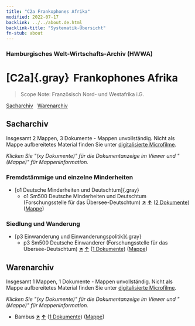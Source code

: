 ```yaml
---
title: "C2a Frankophones Afrika"
modified: 2022-07-17
backlink: ../../about.de.html
backlink-title: "Systematik-Übersicht"
fn-stub: about
---
```


### Hamburgisches Welt-Wirtschafts-Archiv (HWWA)

# [C2a]{.gray}&#8201; Frankophones Afrika&#160; 


> Scope Note: Französisch Nord- und Westafrika i.G.



[Sacharchiv](#sacharchiv) &#160; [Warenarchiv](#warenarchiv)





## Sacharchiv






Insgesamt 2 Mappen, 3 Dokumente - Mappen unvollständig.
Nicht als Mappe aufbereitetes Material finden Sie unter [digitalisierte Microfilme](/film/h1_sh.de.html).

_Klicken Sie "(xy Dokumente)" für die Dokumentanzeige im Viewer und "(Mappe)" für Mappeninformation._




### Fremdstämmige und einzelne Minderheiten

- [o1 Deutsche Minderheiten und Deutschtum]{.gray}
  - o1 Sm500 Deutsche Minderheiten und Deutschtum (Forschungsstelle für das Übersee-Deutschtum) [**&nearr;**](../../../subject/i/145911/about.de.html "Deutsche Minderheiten und Deutschtum (Forschungsstelle für das Übersee-Deutschtum) (in der ganzen Welt)") [**&uarr;**](../../../subject/about.de.html#o1_Sm500 "Sachsystematik") (<a href="https://pm20.zbw.eu/iiifview/folder/sh/141312,145911" title="über: Frankophones Afrika : Deutsche Minderheiten und Deutschtum (Forschungsstelle für das Übersee-Deutschtum)" target="_blank">2 Dokumente</a>) ([Mappe](../../../../folder/sh/1413xx/141312/1459xx/145911/about.de.html))

### Siedlung und Wanderung

- [p3 Einwanderung und Einwanderungspolitik]{.gray}
  - p3 Sm500 Deutsche Einwanderer (Forschungsstelle für das Übersee-Deutschtum) [**&nearr;**](../../../subject/i/145921/about.de.html "Deutsche Einwanderer (Forschungsstelle für das Übersee-Deutschtum) (in der ganzen Welt)") [**&uarr;**](../../../subject/about.de.html#p3_Sm500 "Sachsystematik") (<a href="https://pm20.zbw.eu/iiifview/folder/sh/141312,145921" title="über: Frankophones Afrika : Deutsche Einwanderer (Forschungsstelle für das Übersee-Deutschtum)" target="_blank">1 Dokumente</a>) ([Mappe](../../../../folder/sh/1413xx/141312/1459xx/145921/about.de.html))







## Warenarchiv








Insgesamt 1 Mappen, 1 Dokumente - Mappen unvollständig.
Nicht als Mappe aufbereitetes Material finden Sie unter [digitalisierte Microfilme](/film/h1_wa.de.html).

_Klicken Sie "(xy Dokumente)" für die Dokumentanzeige im Viewer und "(Mappe)" für Mappeninformation._



- Bambus [**&nearr;**](../../../ware/i/142035/about.de.html "Bambus (XXX in der ganzen Welt)") [**&uarr;**](../../../ware/about.de.html#PLW04-Gr02 "Warensystematik") (<a href="https://pm20.zbw.eu/iiifview/folder/wa/142035,141312" title="über: Bambus : Frankophones Afrika" target="_blank">1 Dokumente</a>) ([Mappe](../../../../folder/wa/1420xx/142035/1413xx/141312/about.de.html))




